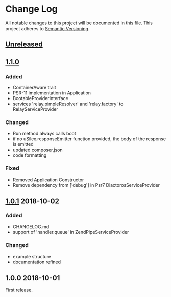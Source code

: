 Change Log
===========
All notable changes to this project will be documented in this file.
This project adheres to [Semantic Versioning](http://semver.org/).

## [Unreleased]

## [1.1.0]

### Added

- ContainerAware trait
- PSR-11 implementation in Application
- BootableProviderInterface
- services 'relay.pimpleResolver' and 'relay.factory' to RelayServiceProvider

### Changed

- Run method always calls boot
- if no uSilex.responseEmitter function provided, the body of the response is emitted
- updated composer,json
- code formatting

### Fixed

- Removed Application Constructor
- Remove dependency from ['debug'] in Psr7 DiactorosServiceProvider

## [1.0.1] 2018-10-02

### Added

- CHANGELOG.md
- support of 'handler.queue' in ZendPipeServiceProvider

### Changed

- example structure
- documentation refined


## 1.0.0 2018-10-01

First release. 


[Unreleased]: https://github.com/linkeddatacenter/uSilex/compare/1.1.0...HEAD
[1.1.0]: https://github.com/linkeddatacenter/uSilex/compare/1.0.1...1.1.0
[1.0.1]: https://github.com/linkeddatacenter/uSilex/compare/1.0.0...1.0.1